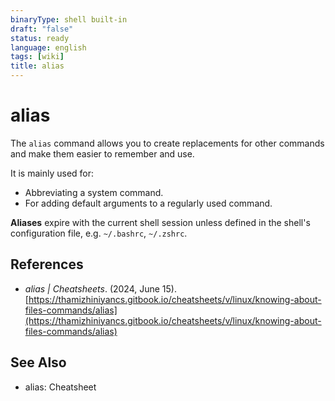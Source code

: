 ```yaml
---
binaryType: shell built-in
draft: "false"
status: ready
language: english
tags: [wiki]
title: alias
---
```


# alias

The `alias` command allows you to create replacements for other commands and make them easier to remember and use.

It is mainly used for:

- Abbreviating a system command.
- For adding default arguments to a regularly used command.

**Aliases** expire with the current shell session unless defined in the shell's configuration file, e.g. `~/.bashrc`, `~/.zshrc`.

## References

- _alias | Cheatsheets_. (2024, June 15). [https://thamizhiniyancs.gitbook.io/cheatsheets/v/linux/knowing-about-files-commands/alias](https://thamizhiniyancs.gitbook.io/cheatsheets/v/linux/knowing-about-files-commands/alias)

## See Also

- alias: Cheatsheet
